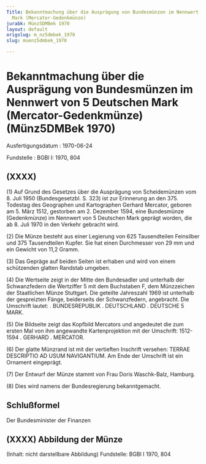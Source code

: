 ```yaml
---
Title: Bekanntmachung über die Ausprägung von Bundesmünzen im Nennwert von 5 Deutschen
  Mark (Mercator-Gedenkmünze)
jurabk: Münz5DMBek 1970
layout: default
origslug: m_nz5dmbek_1970
slug: muenz5dmbek_1970

---
```


# Bekanntmachung über die Ausprägung von Bundesmünzen im Nennwert von 5 Deutschen Mark (Mercator-Gedenkmünze) (Münz5DMBek 1970)

Ausfertigungsdatum
:   1970-06-24

Fundstelle
:   BGBl I: 1970, 804

## (XXXX)

(1) Auf Grund des Gesetzes über die Ausprägung von Scheidemünzen vom
8\. Juli 1950 (Bundesgesetzbl. S. 323) ist zur Erinnerung an den 375.
Todestag des Geographen und Kartographen Gerhard Mercator, geboren am
5\. März 1512, gestorben am 2. Dezember 1594, eine Bundesmünze
(Gedenkmünze) im Nennwert von 5 Deutschen Mark geprägt worden, die ab
8\. Juli 1970 in den Verkehr gebracht wird.

(2) Die Münze besteht aus einer Legierung von 625 Tausendteilen
Feinsilber und 375 Tausendteilen Kupfer. Sie hat einen Durchmesser von
29 mm und ein Gewicht von 11,2 Gramm.

(3) Das Gepräge auf beiden Seiten ist erhaben und wird von einem
schützenden glatten Randstab umgeben.

(4) Die Wertseite zeigt in der Mitte den Bundesadler und unterhalb der
Schwanzfedern die Wertziffer 5 mit dem Buchstaben F, dem Münzzeichen
der Staatlichen Münze Stuttgart. Die geteilte Jahreszahl 1969 ist
unterhalb der gespreizten Fänge, beiderseits der Schwanzfedern,
angebracht. Die Umschrift lautet: . BUNDESREPUBLIK . DEUTSCHLAND .
DEUTSCHE 5 MARK.

(5) Die Bildseite zeigt das Kopfbild Mercators und angedeutet die zum
ersten Mal von ihm angewandte Kartenprojektion mit der Umschrift:
1512-1594 . GERHARD . MERCATOR.

(6) Der glatte Münzrand ist mit der vertieften Inschrift versehen:
TERRAE DESCRIPTIO AD USUM NAVIGANTIUM. Am Ende der Umschrift ist ein
Ornament eingeprägt.

(7) Der Entwurf der Münze stammt von Frau Doris Waschk-Balz, Hamburg.

(8) Dies wird namens der Bundesregierung bekanntgemacht.

## Schlußformel

Der Bundesminister der Finanzen

## (XXXX) Abbildung der Münze

(Inhalt: nicht darstellbare Abbildung)
Fundstelle: BGBl I 1970, 804

